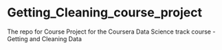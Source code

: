 # Getting_Cleaning_course_project
The repo for Course Project for the Coursera Data Science track course - Getting and Cleaning Data
